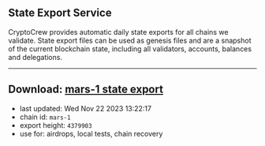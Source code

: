 ## State Export Service
CryptoCrew provides automatic daily state exports for all chains we validate. State export files can be used as genesis files and are a snapshot of the current blockchain state, including all validators, accounts, balances and delegations.

---
**Download: [mars-1 state export](https://dl.ccvalidators.com/SERVICE/mars/mars-1_export_4379903.json)**
---

- last updated: Wed Nov 22 2023 13:22:17
- chain id: `mars-1`
- export height: `4379903`
- use for: airdrops, local tests, chain recovery
